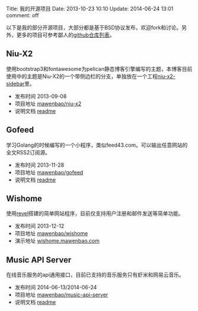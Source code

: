 Title: 我的开源项目
Date: 2013-10-23 10:10
Update: 2014-06-24 13:01
comment: off

[1]: https://github.com/mawenbao/niu-x2 "github repo for niu-x2"
[2]: /code/niu-x2-readme.html "readme for niu-x2"
[3]: https://github.com/mawenbao/gofeed "github repo for gofeed"
[4]: /code/gofeed-readme.html "readme for gofeed"
[5]: https://github.com/mawenbao/host-backup "github repo for host-backup"
[6]: /code/host_backup.html "readme for host-backup"
[7]: https://github.com/mawenbao?tab=repositories "my github repositories"
[8]: https://github.com/mawenbao/niu-x2-sidebar "github repo for niu-x2-sidebar"
[9]: https://github.com/revel/revel "revel web framework"
[10]: https://github.com/mawenbao/wishome "wishome web app"
[11]: http://wishome.mawenbao.com "wishome live demo"
[12]: https://github.com/mawenbao/music-api-server
[13]: /code/music-api-server-readme.html

以下是我的部分开源项目，大部分都是基于BSD协议发布，欢迎fork和讨论。另外，更多的项目可参考鄙人的[github仓库列表][7]。

## Niu-X2

使用bootstrap3和fontawesome为pelican静态博客引擎编写的主题，本博客目前使用中的主题是Niu-X2的一个带侧边栏的分支，单独放在一个工程[niu-x2-sidebar][8]里。

*  发布时间 2013-09-08
*  项目地址 [mawenbao/niu-x2][1]
*  说明文档 [readme][2]

## Gofeed

学习Golang的时候编写的一个小程序，类似feed43.com。可以输出任意网站的全文RSS2订阅源。

*  发布时间 2013-11-28
*  项目地址 [mawenbao/gofeed][3]
*  说明文档 [readme][4]

## Wishome

使用[revel][9]搭建的简单网站程序，目前仅支持用户注册和邮件发送等简单功能。

*  发布时间 2013-12-12
*  项目地址 [mawenbao/wishome][10]
*  演示地址 [wishome.mawenbao.com][11]

## Music API Server

在线音乐服务的api通用接口，目前已支持的音乐服务只有虾米和网易云音乐。

* 发布时间 2014-06-13/2014-06-24
* 项目地址 [mawenbao/music-api-server][12]
* 说明文档 [readme][12]

